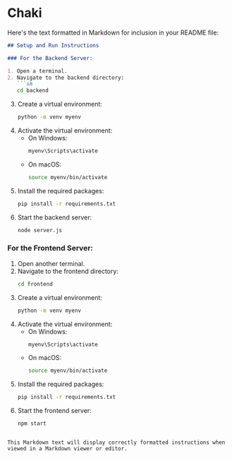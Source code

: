 # Chaki
Here's the text formatted in Markdown for inclusion in your README file:

```markdown
## Setup and Run Instructions

### For the Backend Server:

1. Open a terminal.
2. Navigate to the backend directory:
   ```sh
   cd backend
   ```
3. Create a virtual environment:
   ```sh
   python -m venv myenv
   ```
4. Activate the virtual environment:
   - On Windows:
     ```sh
     myenv\Scripts\activate
     ```
   - On macOS:
     ```sh
     source myenv/bin/activate
     ```
5. Install the required packages:
   ```sh
   pip install -r requirements.txt
   ```
6. Start the backend server:
   ```sh
   node server.js
   ```

### For the Frontend Server:

1. Open another terminal.
2. Navigate to the frontend directory:
   ```sh
   cd frontend
   ```
3. Create a virtual environment:
   ```sh
   python -m venv myenv
   ```
4. Activate the virtual environment:
   - On Windows:
     ```sh
     myenv\Scripts\activate
     ```
   - On macOS:
     ```sh
     source myenv/bin/activate
     ```
5. Install the required packages:
   ```sh
   pip install -r requirements.txt
   ```
6. Start the frontend server:
   ```sh
   npm start
   ```
```

This Markdown text will display correctly formatted instructions when viewed in a Markdown viewer or editor.